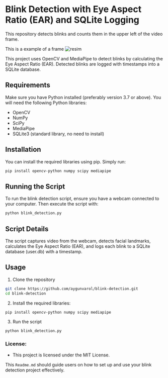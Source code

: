 # Blink Detection with Eye Aspect Ratio (EAR) and SQLite Logging
This repository detects blinks and counts them in the upper left of the video frame.

This is a example of a frame
![resim](https://github.com/AygunVarol/Blink/assets/55206464/1a4f5c0c-5cd5-4191-bbff-ee361387485b)

This project uses OpenCV and MediaPipe to detect blinks by calculating the Eye Aspect Ratio (EAR). Detected blinks are logged with timestamps into a SQLite database.

## Requirements

Make sure you have Python installed (preferably version 3.7 or above). You will need the following Python libraries:

- OpenCV
- NumPy
- SciPy
- MediaPipe
- SQLite3 (standard library, no need to install)

## Installation

You can install the required libraries using pip. Simply run:

```bash
pip install opencv-python numpy scipy mediapipe
```

## Running the Script

To run the blink detection script, ensure you have a webcam connected to your computer. Then execute the script with:

```bash
python blink_detection.py
```
## Script Details

The script captures video from the webcam, detects facial landmarks, calculates the Eye Aspect Ratio (EAR), and logs each blink to a SQLite database (user.db) with a timestamp.
## Usage

1. Clone the repository
```bash
git clone https://github.com/aygunvarol/blink-detection.git
cd blink-detection
```
2. Install the required libraries:
```bash
pip install opencv-python numpy scipy mediapipe
```
3. Run the script
```bash
python blink_detection.py
```

### License:

   - This project is licensed under the MIT License.

This `Readme.md` should guide users on how to set up and use your blink detection project effectively.
